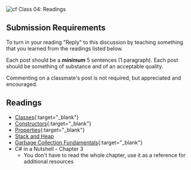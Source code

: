 ![cf](http://i.imgur.com/7v5ASc8.png) Class 04: Readings

## Submission Requirements

To turn in your reading "Reply" to this discussion by teaching something that you learned from the 
readings listed below.

Each post should be a ***minimum*** 5 sentences (1 paragraph). Each post should be something of substance and 
of an acceptable quality. 

Commenting on a classmate's post is not required, but appreciated and encouraged.

## Readings
- [Classes](https://docs.microsoft.com/en-us/dotnet/csharp/programming-guide/classes-and-structs/classes){:target="_blank"} 
- [Constructors](https://docs.microsoft.com/en-us/dotnet/csharp/programming-guide/classes-and-structs/constructors){:target="_blank"} 
- [Properties](https://docs.microsoft.com/en-us/dotnet/csharp/programming-guide/classes-and-structs/properties){:target="_blank"} 
- [Stack and Heap](https://www.c-sharpcorner.com/article/C-Sharp-heaping-vs-stacking-in-net-part-i/)
- [Garbage Collection Fundamentals](https://docs.microsoft.com/en-us/dotnet/standard/garbage-collection/fundamentals){:target="_blank"}
- C# in a Nutshell - Chapter 3
	- You don't have to read the whole chapter, use it as a reference for additional resources